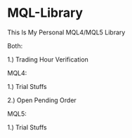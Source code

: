# MQL-Library
This Is My Personal MQL4/MQL5 Library


Both:

1.) Trading Hour Verification



MQL4: 

1.) Trial Stuffs

2.) Open Pending Order



MQL5: 

1.) Trial Stuffs
